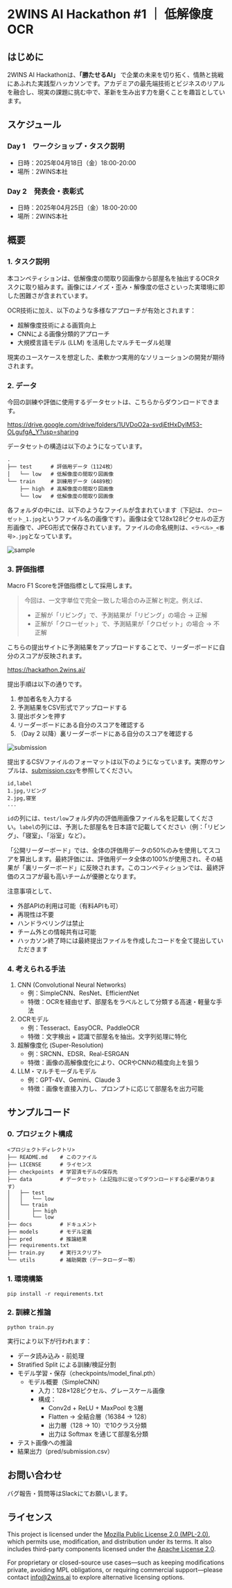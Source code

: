 # 2WINS AI Hackathon #1 ｜ 低解像度OCR

## はじめに

2WINS AI Hackathonは、**「勝たせるAI」** で企業の未来を切り拓く、情熱と挑戦にあふれた実践型ハッカソンです。アカデミアの最先端技術とビジネスのリアルを融合し、現実の課題に挑む中で、革新を生み出す力を磨くことを趣旨としています。

## スケジュール

### Day 1　ワークショップ・タスク説明
- 日時：2025年04月18日（金）18:00-20:00
- 場所：2WINS本社

### Day 2　発表会・表彰式
- 日時：2025年04月25日（金）18:00-20:00
- 場所：2WINS本社

## 概要

### 1. タスク説明

本コンペティションは、低解像度の間取り図画像から部屋名を抽出するOCRタスクに取り組みます。画像にはノイズ・歪み・解像度の低さといった実環境に即した困難さが含まれています。

OCR技術に加え、以下のような多様なアプローチが有効とされます：

- 超解像度技術による画質向上
- CNNによる画像分類的アプローチ
- 大規模言語モデル (LLM) を活用したマルチモーダル処理

現実のユースケースを想定した、柔軟かつ実用的なソリューションの開発が期待されます。

### 2. データ

今回の訓練や評価に使用するデータセットは、こちらからダウンロードできます。

https://drive.google.com/drive/folders/1UVDoO2a-svdjEtHxDylM53-OLgufgA_Y?usp=sharing

データセットの構造は以下のようになっています。

```shell
.
├── test      # 評価用データ（1124枚）
│   └── low   # 低解像度の間取り図画像
└── train     # 訓練用データ（4489枚）
    ├── high  # 高解像度の間取り図画像
    └── low   # 低解像度の間取り図画像
```

各フォルダの中には、以下のようなファイルが含まれています（下記は、`クローゼット_1.jpg`というファイル名の画像です）。画像は全て128x128ピクセルの正方形画像で、JPEG形式で保存されています。ファイルの命名規則は、`<ラベル>_<番号>.jpg`となっています。

![sample](./docs/images/sample.jpg)

### 3. 評価指標

Macro F1 Scoreを評価指標として採用します。

> 今回は、一文字単位で完全一致した場合のみ正解と判定。例えば、
>   - 正解が「リビング」で、予測結果が「リビング」の場合 → 正解
>   - 正解が「クローゼット」で、予測結果が「クロゼット」の場合 → 不正解

こちらの提出サイトに予測結果をアップロードすることで、リーダーボードに自分のスコアが反映されます。

https://hackathon.2wins.ai/

提出手順は以下の通りです。
1. 参加者名を入力する
2. 予測結果をCSV形式でアップロードする
3. 提出ボタンを押す
4. リーダーボードにある自分のスコアを確認する
5. （Day 2 以降）裏リーダーボードにある自分のスコアを確認する

![submission](./docs/images/submission.png)

提出するCSVファイルのフォーマットは以下のようになっています。実際のサンプルは、[submission.csv](./pred/submission.csv)を参照してください。

```csv
id,label
1.jpg,リビング
2.jpg,寝室
...
```

`id`の列には、`test/low`フォルダ内の評価用画像ファイル名を記載してください。`label`の列には、予測した部屋名を日本語で記載してください（例：「リビング」、「寝室」、「浴室」など）。

「公開リーダーボード」では、全体の評価用データの50%のみを使用してスコアを算出します。最終評価には、評価用データ全体の100%が使用され、その結果が「裏リーダーボード」に反映されます。このコンペティションでは、最終評価のスコアが最も高いチームが優勝となります。

注意事項として、
- 外部APIの利用は可能（有料APIも可）
- 再現性は不要
- ハンドラベリングは禁止
- チーム外との情報共有は可能
- ハッカソン終了時には最終提出ファイルを作成したコードを全て提出していただきます

### 4. 考えられる手法

1. CNN (Convolutional Neural Networks)
    - 例：SimpleCNN、ResNet、EfficientNet
    - 特徴：OCRを経由せず、部屋名をラベルとして分類する高速・軽量な手法
2. OCRモデル
    - 例：Tesseract、EasyOCR、PaddleOCR
    - 特徴：文字検出 + 認識で部屋名を抽出。文字列処理に特化
3. 超解像度化 (Super-Resolution)
    - 例：SRCNN、EDSR、Real-ESRGAN
    - 特徴：画像の高解像度化により、OCRやCNNの精度向上を狙う
4. LLM・マルチモーダルモデル
    - 例：GPT-4V、Gemini、Claude 3
    - 特徴：画像を直接入力し、プロンプトに応じて部屋名を出力可能

## サンプルコード

### 0. プロジェクト構成

```shell
<プロジェクトディレクトリ>
├── README.md    # このファイル
├── LICENSE      # ライセンス
├── checkpoints  # 学習済モデルの保存先
├── data         # データセット（上記指示に従ってダウンロードする必要があります）
│   ├── test
│   │   └── low
│   └── train
│       ├── high
│       └── low
├── docs         # ドキュメント
├── models       # モデル定義
├── pred         # 推論結果
├── requirements.txt
├── train.py     # 実行スクリプト
└── utils        # 補助関数（データローダー等）
```

### 1. 環境構築

```shell
pip install -r requirements.txt
```

### 2. 訓練と推論

```shell
python train.py
```

実行により以下が行われます：

- データ読み込み・前処理
- Stratified Split による訓練/検証分割
- モデル学習・保存（checkpoints/model_final.pth）
  - モデル概要（SimpleCNN）
    - 入力：128×128ピクセル、グレースケール画像
    - 構成：
      - Conv2d + ReLU + MaxPool を3層
      - Flatten → 全結合層（16384 → 128）
      - 出力層（128 → 10）で10クラス分類
      - 出力は Softmax を通じて部屋名分類
- テスト画像への推論
- 結果出力（pred/submission.csv）

## お問い合わせ

バグ報告・質問等はSlackにてお願いします。

## ライセンス
This project is licensed under the [Mozilla Public License 2.0 (MPL-2.0)](./LICENSE), which permits use, modification, and distribution under its terms. It also includes third-party components licensed under the [Apache License 2.0](https://www.apache.org/licenses/LICENSE-2.0).  

For proprietary or closed-source use cases—such as keeping modifications private, avoiding MPL obligations, or requiring commercial support—please contact [info@2wins.ai](mailto:info@2wins.ai) to explore alternative licensing options.

